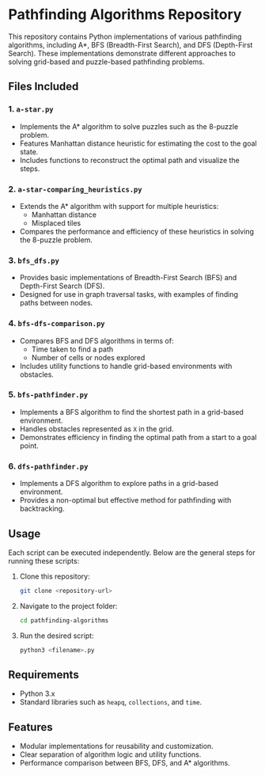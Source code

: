 # Pathfinding Algorithms Repository

This repository contains Python implementations of various pathfinding algorithms, including A*, BFS (Breadth-First Search), and DFS (Depth-First Search). These implementations demonstrate different approaches to solving grid-based and puzzle-based pathfinding problems.

## Files Included

### 1. `a-star.py`
- Implements the A* algorithm to solve puzzles such as the 8-puzzle problem.
- Features Manhattan distance heuristic for estimating the cost to the goal state.
- Includes functions to reconstruct the optimal path and visualize the steps.

### 2. `a-star-comparing_heuristics.py`
- Extends the A* algorithm with support for multiple heuristics:
  - Manhattan distance
  - Misplaced tiles
- Compares the performance and efficiency of these heuristics in solving the 8-puzzle problem.

### 3. `bfs_dfs.py`
- Provides basic implementations of Breadth-First Search (BFS) and Depth-First Search (DFS).
- Designed for use in graph traversal tasks, with examples of finding paths between nodes.

### 4. `bfs-dfs-comparison.py`
- Compares BFS and DFS algorithms in terms of:
  - Time taken to find a path
  - Number of cells or nodes explored
- Includes utility functions to handle grid-based environments with obstacles.

### 5. `bfs-pathfinder.py`
- Implements a BFS algorithm to find the shortest path in a grid-based environment.
- Handles obstacles represented as `X` in the grid.
- Demonstrates efficiency in finding the optimal path from a start to a goal point.

### 6. `dfs-pathfinder.py`
- Implements a DFS algorithm to explore paths in a grid-based environment.
- Provides a non-optimal but effective method for pathfinding with backtracking.

## Usage

Each script can be executed independently. Below are the general steps for running these scripts:

1. Clone this repository:
   ```bash
   git clone <repository-url>
   ```
2. Navigate to the project folder:
   ```bash
   cd pathfinding-algorithms
   ```
3. Run the desired script:
   ```bash
   python3 <filename>.py
   ```

## Requirements

- Python 3.x
- Standard libraries such as `heapq`, `collections`, and `time`.

## Features

- Modular implementations for reusability and customization.
- Clear separation of algorithm logic and utility functions.
- Performance comparison between BFS, DFS, and A* algorithms.